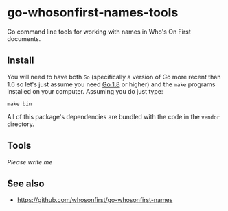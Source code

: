 # go-whosonfirst-names-tools

Go command line tools for working with names in Who's On First documents.

## Install

You will need to have both `Go` (specifically a version of Go more recent than 1.6 so let's just assume you need [Go 1.8](https://golang.org/dl/) or higher) and the `make` programs installed on your computer. Assuming you do just type:

```
make bin
```

All of this package's dependencies are bundled with the code in the `vendor` directory.

## Tools

_Please write me_

## See also

* https://github.com/whosonfirst/go-whosonfirst-names
